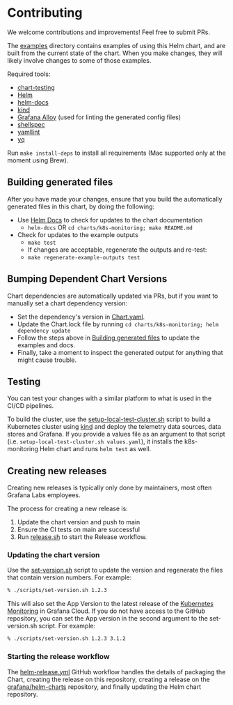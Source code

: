 # Contributing

We welcome contributions and improvements! Feel free to submit PRs.

The [examples](./examples) directory contains examples of using this Helm chart, and are built from the current state
of the chart. When you make changes, they will likely involve changes to some of those examples.

Required tools:

* [chart-testing](https://github.com/helm/chart-testing)
* [Helm](https://helm.sh/docs/intro/install/)
* [helm-docs](https://github.com/norwoodj/helm-docs)
* [kind](https://kind.sigs.k8s.io/)
* [Grafana Alloy](https://github.com/grafana/alloy) (used for linting the generated config files)
* [shellspec](https://github.com/shellspec/shellspec)
* [yamllint](https://yamllint.readthedocs.io/en/stable/index.html)
* [yq](https://github.com/mikefarah/yq/)

Run `make install-deps` to install all requirements (Mac supported only at the moment using Brew).

## Building generated files

After you have made your changes, ensure that you build the automatically generated files in this chart, by doing the
following:

* Use [Helm Docs](https://github.com/norwoodj/helm-docs) to check for updates to the chart documentation
    * `helm-docs` OR `cd charts/k8s-monitoring; make README.md`
* Check for updates to the example outputs
    * `make test`
    * If changes are acceptable, regenerate the outputs and re-test:
    * `make regenerate-example-outputs test`

## Bumping Dependent Chart Versions

Chart dependencies are automatically updated via PRs, but if you want to manually set a chart dependency version:

* Set the dependency's version in [Chart.yaml](charts/k8s-monitoring/Chart.yaml).
* Update the Chart.lock file by running `cd charts/k8s-monitoring; helm dependency update`
* Follow the steps above in [Building generated files](#building-generated-files) to update the examples and docs.
* Finally, take a moment to inspect the generated output for anything that might cause trouble.

## Testing

You can test your changes with a similar platform to what is used in the CI/CD pipelines.

To build the cluster, use the [setup-local-test-cluster.sh](./scripts/setup-local-test-cluster.sh) script to build a
Kubernetes cluster using [kind](https://kind.sigs.k8s.io/) and deploy the telemetry data sources, data stores and
Grafana. If you provide a values file as an argument to that script (i.e. `setup-local-test-cluster.sh values.yaml`), it
installs the k8s-monitoring Helm chart and runs `helm test` as well.

## Creating new releases

Creating new releases is typically only done by maintainers, most often Grafana Labs employees.

The process for creating a new release is:

1. Update the chart version and push to main
2. Ensure the CI tests on main are successful
3. Run [release.sh](./scripts/release.sh) to start the Release workflow.

### Updating the chart version

Use the [set-version.sh](./scripts/set-version.sh) script to update the version and regenerate the files that contain
version numbers. For example:

```bash
% ./scripts/set-version.sh 1.2.3
```

This will also set the App Version to the latest release of
the [Kubernetes Monitoring](https://grafana.com/solutions/kubernetes/) in Grafana Cloud. If you do not have access to
the GitHub repository, you can set the App version in the second argument to the set-version.sh script. For example:

```bash
% ./scripts/set-version.sh 1.2.3 3.1.2
```

### Starting the release workflow

The [helm-release.yml](./.github/workflows/helm-release.yml) GitHub workflow handles the details of packaging the Chart,
creating the release on this repository, creating a release on
the [grafana/helm-charts](https://github.com/grafana/helm-charts) repository, and finally updating the Helm chart
repository.
